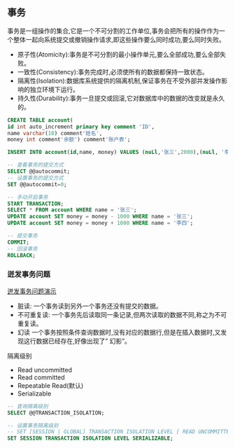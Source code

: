 ## 事务

事务是一组操作的集合,它是一个不可分割的工作单位,事务会把所有的操作作为一个整体一起向系统提交或撤销操作请求,即这些操作要么同时成功,要么同时失败。

- 原子性(Atomicity):事务是不可分割的最小操作单元,要么全部成功,要么全部失败。
- 一致性(Consistency):事务完成时,必须使所有的数据都保持一致状态。
- 隔离性(Isolation):数据库系统提供的隔离机制,保证事务在不受外部并发操作影响的独立环境下运行。
- 持久性(Durability):事务一旦提交或回滚,它对数据库中的数据的改变就是永久的。

```sql
CREATE TABLE account( 
id int auto_increment primary key comment 'ID',
name varchar(10) comment'姓名',
money int comment'余额') comment'账户表';

INSERT INTO account(id,name, money) VALUES (nuLl,'张三',2000),(nuLl, '李四',2000);

-- 查看事务的提交方式
SELECT @@autocommit;
-- 设置事务的提交方式
SET @@autocommit=0;

-- 手动开启事务
START TRANSACTION;
SELECT * FROM account WHERE name = '张三';
UPDATE account SET money = money - 1000 WHERE name = '张三';
UPDATE account SET money = money + 1000 WHERE name = '李四';

-- 提交事务
COMMIT;
-- 回滚事务
ROLLBACK;
```

### 迸发事务问题

[迸发事务问题演示](https://www.bilibili.com/video/BV1Kr4y1i7ru?p=55&vd_source=590cb3e34e1ca2883a1019e924794619)

- 脏读: 一个事务读到另外一个事务还没有提交的数据。
- 不可重复读: 一个事务先后读取同一条记录,但两次读取的数据不同,称之为不可重复读。
- 幻读 一个事务按照条件查询数据时,没有对应的数据行,但是在插入数据时,又发现这行数据已经存在,好像出现了” 幻影”。

隔离级别
- Read uncommitted
- Read committed
- Repeatable Read(默认)
- Serializable

```sql
-- 查询隔离级别
SELECT @@TRANSACTION_ISOLATION;

-- 设置事务隔离级别 
-- SET [SESSION | GLOBAL] TRANSACTION ISOLATION LEVEL [ READ UNCOMMITTED | READ COMMITTED | REPEATABLE READ | SERIALIZABLE ]
SET SESSION TRANSACTION ISOLATION LEVEL SERIALIZABLE;
```